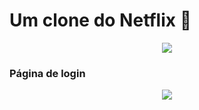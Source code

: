 #                      Um clone do Netflix :movie_camera:

<div align="center">

<img src="https://user-images.githubusercontent.com/82238031/131281805-f74523d9-639e-4e64-bf71-42b509b27cc3.png"/>

</div>



### Página de login

<div align="center">
    <img src="https://user-images.githubusercontent.com/82238031/131391796-d967df11-7fa4-4568-bbc0-d2475d4c8c4d.png"/>
</div>


